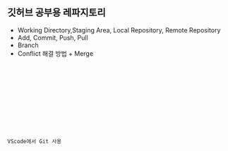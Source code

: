 ## 깃허브 공부용 레파지토리

- Working Directory,Staging Area, Local Repository, Remote Repository 
- Add, Commit, Push, Pull
- Branch
- Conflict 해결 방법 + Merge

<code>
<!DOCTYPE html>
<html lang="en">
    <head>
        <meta charset="UTF-8">
        <meta http-equiv="X_UA-Compatible" content="IE=edge">
        <meta name="viewpoint" content="width=device-width, initial-scale=1.0">
        <title>이건 새로운 기능!!</title>
    </head>
    <body>
        <p>VScode에서 Git 사용</p>
    </body>
</html>
</code>